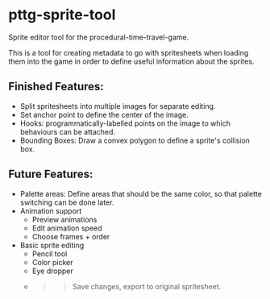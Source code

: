 pttg-sprite-tool
================

Sprite editor tool for the procedural-time-travel-game.

This is a tool for creating metadata to go with spritesheets when loading them into the game in order to define useful information about the sprites.

Finished Features:
-----------------

- Split spritesheets into multiple images for separate editing.
- Set anchor point to define the center of the image.
- Hooks: programmatically-labelled points on the image to which behaviours can be attached.
- Bounding Boxes: Draw a convex polygon to define a sprite's collision box.


Future Features:
-------------------------
- Palette areas: Define areas that should be the same color, so that palette switching can be done later.
- Animation support
  - Preview animations
  - Edit animation speed
  - Choose frames + order
- Basic sprite editing
  - Pencil tool
  - Color picker
  - Eye dropper
  - >> Save changes, export to original spritesheet.
